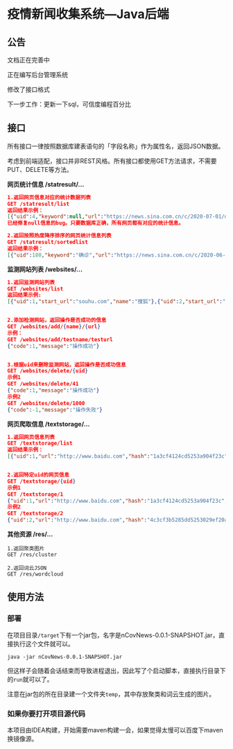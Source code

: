 # 疫情新闻收集系统—Java后端



## 公告

文档正在完善中

正在编写后台管理系统

修改了接口格式

下一步工作：更新一下sql，可信度编程百分比

## 接口

所有接口一律按照数据库建表语句的「字段名称」作为属性名，返回JSON数据。

考虑到前端适配，接口并非REST风格。所有接口都使用GET方法请求，不需要PUT、DELETE等方法。

**网页统计信息 /statresult/...**

```json
1.返回网页信息对应的统计数据列表
GET /statresult/list
返回结果示例：
[{"uid":4,"keyword":null,"url":"https://news.sina.com.cn/c/2020-07-01/doc-iircuyvk1342632.shtml","hot_spot_degree":"14837","confidence":"1.000000"},{"uid":6,"keyword":"确诊","url":"https://news.sina.com.cn/c/2020-07-01/doc-iircuyvk1346566.shtml","hot_spot_degree":"14410","confidence":"1.000000"},{"uid":9,"keyword":"新增","url":"https://news.sina.com.cn/c/2020-07-01/doc-iircuyvk1347939.shtml","hot_spot_degree":"8912","confidence":"1.000000"}]
已经修复null信息的bug。只要数据库正确，所有网页都有对应的统计信息。

2.返回按照热度降序排序的网页统计信息列表
GET /statresult/sortedlist
返回结果示例：
[{"uid":180,"keyword":"确诊","url":"https://news.sina.com.cn/c/2020-06-28/doc-iircuyvk0885954.shtml","hot_spot_degree":"4655","confidence":"0.954316"},{"uid":335,"keyword":"确诊","url":"https://news.sina.com.cn/c/2020-06-29/doc-iirczymk9606132.shtml","hot_spot_degree":"4297","confidence":"0.952713"},{"uid":186,"keyword":"新冠","url":"https://news.sina.com.cn/c/2020-06-28/doc-iirczymk9412741.shtml","hot_spot_degree":"4034","confidence":"0.954198"},{"uid":169,"keyword":"确诊","url":"https://news.sina.com.cn/c/2020-06-28/doc-iircuyvk0883475.shtml","hot_spot_degree":"4031","confidence":"0.953492"}]
```

**监测网站列表 /websites/...**

```json
1.返回监测网站列表
GET /websites/list
返回结果示例:
[{"uid":1,"start_url":"souhu.com","name":"搜狐"},{"uid":2,"start_url":"sina.com.cn","name":"新浪"}]


2.添加检测网站，返回操作是否成功的信息
GET /websites/add/{name}/{url}
示例：
GET /websites/add/testname/testurl
{"code":1,"message":"操作成功"}


3.根据uid来删除监测网站，返回操作是否成功信息
GET /websites/delete/{uid} 
示例1 
GET /websites/delete/41
{"code":1,"message":"操作成功"}
示例2 
GET /websites/delete/1000
{"code":-1,"message":"操作失败"}

```

**网页爬取信息 /textstorage/...**

```json
1.返回网页信息列表
GET /textstorage/list
返回结果示例：
[{"uid":1,"url":"http://www.baidu.com","hash":"1a3cf4124cd5253a904f23c","title":"http://www.baidu.com","publish_time":"2020-06-28 12:00:00","content":"双叶一下，你就知道。"},{"uid":2,"url":"http://www.baidu.com","hash":"1a3cf4124cd5253a904f23c","title":"http://www.baidu.com","publish_time":"2020-06-28 12:00:00","content":"双叶两下，你就知道。"}]


2.返回特定uid的网页信息
GET /textstorage/{uid}
示例1
GET /textstorage/1
{"uid":1,"url":"http://www.baidu.com","hash":"1a3cf4124cd5253a904f23c","title":"http://www.baidu.com","publish_time":"2020-06-28 12:00:00","content":"双叶一下，你就知道。"}
示例2
GET /textstorage/2
{"uid":2,"url":"http://www.baidu.com","hash":"4c3cf3b5285dd5253029ef20a","title":"http://www.baidu.com","publish_time":"2020-06-28 12:00:00","content":"双叶两下，你就知道。"}

```

**其他资源 /res/...**

```
1.返回聚类图片
GET /res/cluster

2.返回词云JSON
GET /res/wordcloud
```



## 使用方法

### 部署

在项目目录`/target`下有一个jar包，名字是nCovNews-0.0.1-SNAPSHOT.jar，直接执行这个文件就可以。

```
java -jar nCovNews-0.0.1-SNAPSHOT.jar
```

但这样子会随着会话结束而导致进程退出，因此写了个启动脚本，直接执行目录下的`run`就可以了。

注意在jar包的所在目录建一个文件夹`temp`，其中存放聚类和词云生成的图片。

### 如果你要打开项目源代码

本项目由IDEA构建，开始需要maven构建一会，如果觉得太慢可以百度下maven换镜像源。

